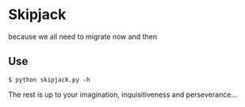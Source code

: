 Skipjack
========
because we all need to migrate now and then

Use
---

	$ python skipjack.py -h

The rest is up to your imagination, inquisitiveness and perseverance...